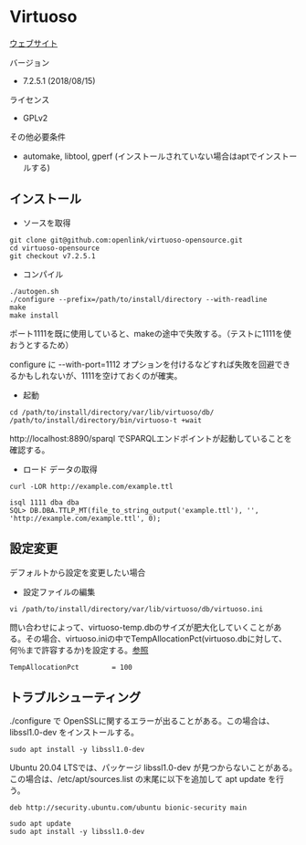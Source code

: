 # Virtuoso

[ウェブサイト](http://vos.openlinksw.com/owiki/wiki/VOS)

バージョン
* 7.2.5.1 (2018/08/15)

ライセンス
* GPLv2

その他必要条件
* automake, libtool, gperf (インストールされていない場合はaptでインストールする)

## インストール
* ソースを取得
```
git clone git@github.com:openlink/virtuoso-opensource.git
cd virtuoso-opensource
git checkout v7.2.5.1
```
* コンパイル
```
./autogen.sh
./configure --prefix=/path/to/install/directory --with-readline
make
make install
```
ポート1111を既に使用していると、makeの途中で失敗する。（テストに1111を使おうとするため）

configure に --with-port=1112 オプションを付けるなどすれば失敗を回避できるかもしれないが、1111を空けておくのが確実。
* 起動
```
cd /path/to/install/directory/var/lib/virtuoso/db/
/path/to/install/directory/bin/virtuoso-t +wait
```
http://localhost:8890/sparql でSPARQLエンドポイントが起動していることを確認する。
* ロード
データの取得
```
curl -LOR http://example.com/example.ttl
```
```
isql 1111 dba dba
SQL> DB.DBA.TTLP_MT(file_to_string_output('example.ttl'), '', 'http://example.com/example.ttl', 0);
```

## 設定変更
デフォルトから設定を変更したい場合
* 設定ファイルの編集
```
vi /path/to/install/directory/var/lib/virtuoso/db/virtuoso.ini
```
問い合わせによって、virtuoso-temp.dbのサイズが肥大化していくことがある。その場合、virtuoso.iniの中でTempAllocationPct(virtuoso.dbに対して、何％まで許容するか)を設定する。[参照](http://docs.openlinksw.com/virtuoso/dbadm/)
```
TempAllocationPct        = 100
```

## トラブルシューティング
./configure で OpenSSLに関するエラーが出ることがある。この場合は、libssl1.0-dev をインストールする。
```
sudo apt install -y libssl1.0-dev
```
Ubuntu 20.04 LTSでは、パッケージ libssl1.0-dev が見つからないことがある。この場合は、/etc/apt/sources.list の末尾に以下を追加して apt update を行う。
```
deb http://security.ubuntu.com/ubuntu bionic-security main
```
```
sudo apt update
sudo apt install -y libssl1.0-dev
```
